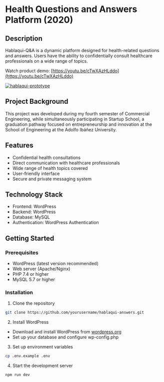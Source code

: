 # Health Questions and Answers Platform (2020)

## Description
Hablaqui-Q&A is a dynamic platform designed for health-related questions and answers. Users have the ability to confidentially consult healthcare professionals on a wide range of topics.

Watch product demo: [https://youtu.be/cTwXAzHLddo](https://youtu.be/cTwXAzHLddo)

<a href="https://youtu.be/cTwXAzHLddo">
  <img src="https://github-production-user-asset-6210df.s3.amazonaws.com/52969662/281551901-8343f748-b214-46c8-8fc7-59056be2edc9.jpg" alt="hablaqui-prototype">
</a>

## Project Background
This project was developed during my fourth semester of Commercial Engineering, while simultaneously participating in Startup School, a graduation pathway focused on entrepreneurship and innovation at the School of Engineering at the Adolfo Ibáñez University.

## Features
- Confidential health consultations
- Direct communication with healthcare professionals
- Wide range of health topics covered
- User-friendly interface
- Secure and private messaging system

## Technology Stack
- Frontend: WordPress
- Backend: WordPress
- Database: MySQL
- Authentication: WordPress Authentication

## Getting Started

### Prerequisites
- WordPress (latest version recommended)
- Web server (Apache/Nginx)
- PHP 7.4 or higher
- MySQL 5.7 or higher

### Installation
1. Clone the repository
```bash
git clone https://github.com/yourusername/hablaqui-answers.git
```

2. Install WordPress
- Download and install WordPress from [wordpress.org](https://wordpress.org)
- Set up your database and configure wp-config.php

3. Set up environment variables
```bash
cp .env.example .env
```

4. Start the development server
```bash
npm run dev
```
